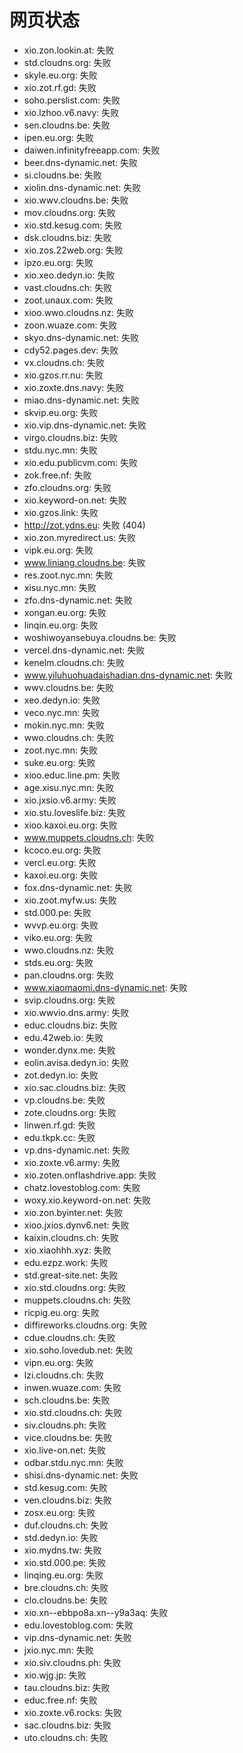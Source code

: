 # 网页状态
- xio.zon.lookin.at: 失败
- std.cloudns.org: 失败
- skyle.eu.org: 失败
- xio.zot.rf.gd: 失败
- soho.perslist.com: 失败
- xio.lzhoo.v6.navy: 失败
- sen.cloudns.be: 失败
- ipen.eu.org: 失败
- daiwen.infinityfreeapp.com: 失败
- beer.dns-dynamic.net: 失败
- si.cloudns.be: 失败
- xiolin.dns-dynamic.net: 失败
- xio.wwv.cloudns.be: 失败
- mov.cloudns.org: 失败
- xio.std.kesug.com: 失败
- dsk.cloudns.biz: 失败
- xio.zos.22web.org: 失败
- ipzo.eu.org: 失败
- xio.xeo.dedyn.io: 失败
- vast.cloudns.ch: 失败
- zoot.unaux.com: 失败
- xioo.wwo.cloudns.nz: 失败
- zoon.wuaze.com: 失败
- skyo.dns-dynamic.net: 失败
- cdy52.pages.dev: 失败
- vx.cloudns.ch: 失败
- xio.gzos.rr.nu: 失败
- xio.zoxte.dns.navy: 失败
- miao.dns-dynamic.net: 失败
- skvip.eu.org: 失败
- xio.vip.dns-dynamic.net: 失败
- virgo.cloudns.biz: 失败
- stdu.nyc.mn: 失败
- xio.edu.publicvm.com: 失败
- zok.free.nf: 失败
- zfo.cloudns.org: 失败
- xio.keyword-on.net: 失败
- xio.gzos.link: 失败
- http://zot.ydns.eu: 失败 (404)
- xio.zon.myredirect.us: 失败
- vipk.eu.org: 失败
- www.liniang.cloudns.be: 失败
- res.zoot.nyc.mn: 失败
- xisu.nyc.mn: 失败
- zfo.dns-dynamic.net: 失败
- xongan.eu.org: 失败
- linqin.eu.org: 失败
- woshiwoyansebuya.cloudns.be: 失败
- vercel.dns-dynamic.net: 失败
- kenelm.cloudns.ch: 失败
- www.yiluhuohuadaishadian.dns-dynamic.net: 失败
- wwv.cloudns.be: 失败
- xeo.dedyn.io: 失败
- veco.nyc.mn: 失败
- mokin.nyc.mn: 失败
- wwo.cloudns.ch: 失败
- zoot.nyc.mn: 失败
- suke.eu.org: 失败
- xioo.educ.line.pm: 失败
- age.xisu.nyc.mn: 失败
- xio.jxsio.v6.army: 失败
- xio.stu.loveslife.biz: 失败
- xioo.kaxoi.eu.org: 失败
- www.muppets.cloudns.ch: 失败
- kcoco.eu.org: 失败
- vercl.eu.org: 失败
- kaxoi.eu.org: 失败
- fox.dns-dynamic.net: 失败
- xio.zoot.myfw.us: 失败
- std.000.pe: 失败
- wvvp.eu.org: 失败
- viko.eu.org: 失败
- wwo.cloudns.nz: 失败
- stds.eu.org: 失败
- pan.cloudns.org: 失败
- www.xiaomaomi.dns-dynamic.net: 失败
- svip.cloudns.org: 失败
- xio.wwvio.dns.army: 失败
- educ.cloudns.biz: 失败
- edu.42web.io: 失败
- wonder.dynx.me: 失败
- eolin.avisa.dedyn.io: 失败
- zot.dedyn.io: 失败
- xio.sac.cloudns.biz: 失败
- vp.cloudns.be: 失败
- zote.cloudns.org: 失败
- linwen.rf.gd: 失败
- edu.tkpk.cc: 失败
- vp.dns-dynamic.net: 失败
- xio.zoxte.v6.army: 失败
- xio.zoten.onflashdrive.app: 失败
- chatz.lovestoblog.com: 失败
- woxy.xio.keyword-on.net: 失败
- xio.zon.byinter.net: 失败
- xioo.jxios.dynv6.net: 失败
- kaixin.cloudns.ch: 失败
- xio.xiaohhh.xyz: 失败
- edu.ezpz.work: 失败
- std.great-site.net: 失败
- xio.std.cloudns.org: 失败
- muppets.cloudns.ch: 失败
- ricpig.eu.org: 失败
- diffireworks.cloudns.org: 失败
- cdue.cloudns.ch: 失败
- xio.soho.lovedub.net: 失败
- vipn.eu.org: 失败
- lzi.cloudns.ch: 失败
- inwen.wuaze.com: 失败
- sch.cloudns.be: 失败
- xio.std.cloudns.ch: 失败
- siv.cloudns.ph: 失败
- vice.cloudns.be: 失败
- xio.live-on.net: 失败
- odbar.stdu.nyc.mn: 失败
- shisi.dns-dynamic.net: 失败
- std.kesug.com: 失败
- ven.cloudns.biz: 失败
- zosx.eu.org: 失败
- duf.cloudns.ch: 失败
- std.dedyn.io: 失败
- xio.mydns.tw: 失败
- xio.std.000.pe: 失败
- linqing.eu.org: 失败
- bre.cloudns.ch: 失败
- clo.cloudns.be: 失败
- xio.xn--ebbpo8a.xn--y9a3aq: 失败
- edu.lovestoblog.com: 失败
- vip.dns-dynamic.net: 失败
- jxio.nyc.mn: 失败
- xio.siv.cloudns.ph: 失败
- xio.wjg.jp: 失败
- tau.cloudns.biz: 失败
- educ.free.nf: 失败
- xio.zoxte.v6.rocks: 失败
- sac.cloudns.biz: 失败
- uto.cloudns.ch: 失败
